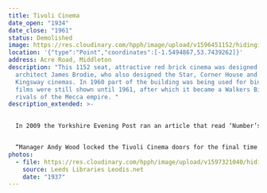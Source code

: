 ```yaml
---
title: Tivoli Cinema
date_open: "1934"
date_close: "1961"
status: Demolished
image: https://res.cloudinary.com/hpph/image/upload/v1596451152/hidinginplainsight/tivoli.svg
location: '{"type":"Point","coordinates":[-1.5494867,53.7439262]}'
address: Acre Road, Middleton
description: "This 1152 seat, attractive red brick cinema was designed by
  architect James Brodie, who also designed the Star, Corner House and the
  Kingsway cinemas. In 1960 part of the building was being used for bingo but
  films were still shown until 1961, after which it became a Walkers Bingo,
  rivals of the Mecca empire. "
description_extended: >-
  

  In 2009 the Yorkshire Evening Post ran an article that read ‘Number’s Up for Tivoili’. 


  “Manager Andy Wood locked the Tivoli Cinema doors for the final time on Sunday 22nd March, 2009” it said.
photos:
  - file: https://res.cloudinary.com/hpph/image/upload/v1597321040/hidinginplainsight/Tivoli_Cinema_Leeds_Libraries_2002820_21601504.jpg
    source: Leeds Libraries Leodis.net
    date: "1937"
---
```

